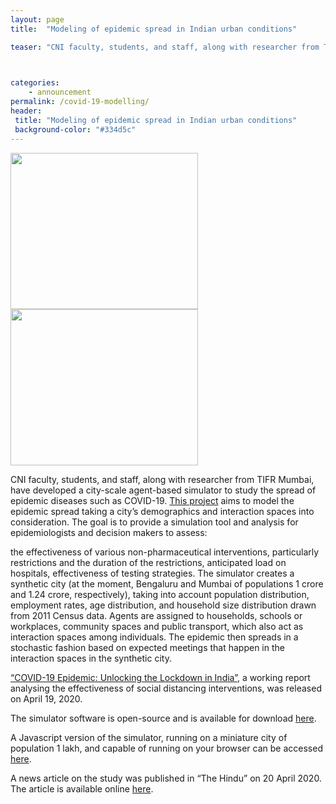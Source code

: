 ```yaml
---
layout: page
title:  "Modeling of epidemic spread in Indian urban conditions"

teaser: "CNI faculty, students, and staff, along with researcher from TIFR Mumbai, have developed a city-scale agent-based simulator to study the spread of epidemic diseases such as COVID-19." 


 
categories:
    - announcement
permalink: /covid-19-modelling/
header:
 title: "Modeling of epidemic spread in Indian urban conditions"
 background-color: "#334d5c"
---
```

<img src="{{ site.url }}{{ site.baseurl }}/images/posts/bangalore-wards_v2-267x300.png" style="width:300px;height:250px"><img src="{{ site.url }}{{ site.baseurl }}/images/posts/mumbai-wards_v2-1-268x300.png" style="width:300px;height:250px">

CNI faculty, students, and staff, along with researcher from TIFR Mumbai, have developed a city-scale agent-based simulator to study the spread of epidemic diseases such as COVID-19. [This project](https://covid19.iisc.ac.in/modeling-of-epidemic-spread-in-indian-urban-conditions/) aims to model the epidemic spread taking a city’s demographics and interaction spaces into consideration. The goal is to provide a simulation tool and analysis for epidemiologists and decision makers to assess:

the effectiveness of various non-pharmaceutical interventions, particularly restrictions and the duration of the restrictions,
anticipated load on hospitals,
effectiveness of testing strategies.
The simulator creates a synthetic city (at the moment, Bengaluru and Mumbai of populations 1 crore and 1.24 crore, respectively), taking into account population distribution, employment rates, age distribution, and household size distribution drawn from 2011 Census data. Agents are assigned to households, schools or workplaces, community spaces and public transport, which also act as interaction spaces among individuals. The epidemic then spreads in a stochastic fashion based on expected meetings that happen in the interaction spaces in the synthetic city.

[“COVID-19 Epidemic: Unlocking the Lockdown in India”](https://covid19.iisc.ac.in/wp-content/uploads/2020/04/Report-1-20200419-UnlockingTheLockdownInIndia.pdf), a working report analysing the effectiveness of social distancing interventions, was released on April 19, 2020.

The simulator software is open-source and is available for download [here](https://github.com/cni-iisc/epidemic-simulator).

A Javascript version of the simulator, running on a miniature city of population 1 lakh, and capable of running on your browser can be accessed [here](https://github.com/cni-iisc/epidemic-simulator).

A news article on the study was published in “The Hindu” on 20 April 2020. The article is available online [here](https://www.thehindu.com/news/cities/bangalore/iisc-tifr-researchers-model-post-lockdown-scenarios-in-cities/article31382935.ece). 

